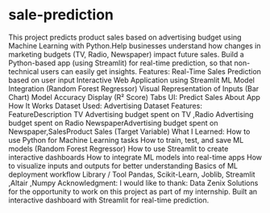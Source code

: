 # sale-prediction
This project predicts product sales based on advertising budget using Machine Learning with Python.Help businesses understand how changes in marketing budgets (TV, Radio, Newspaper) impact future sales.
Build a Python-based app (using Streamlit) for real-time prediction, so that non-technical users can easily get insights.
Features:
Real-Time Sales Prediction based on user input
Interactive Web Application using Streamlit
ML Model Integration (Random Forest Regressor)
Visual Representation of Inputs (Bar Chart)
Model Accuracy Display (R² Score)
Tabs UI:
Predict Sales
About App
How It Works
Dataset Used:
Advertising Dataset
Features:
FeatureDescription
TV Advertising budget spent on TV ,Radio Advertising budget spent on Radio NewspaperAdvertising budget spent on Newspaper,SalesProduct Sales (Target Variable)
What I Learned:
How to use Python for Machine Learning tasks
How to train, test, and save ML models (Random Forest Regressor)
How to use Streamlit to create interactive dashboards
How to integrate ML models into real-time apps
How to visualize inputs and outputs for better understanding
Basics of ML deployment workflow
Library / Tool 
Pandas, Scikit-Learn, Joblib, Streamlit ,Altair ,Numpy
Acknowledgment:
I would like to thank:
Data Zenix Solutions for the opportunity to work on this project as part of my internship.
Built an interactive dashboard with Streamlit for real-time prediction.


